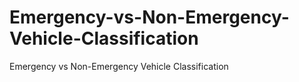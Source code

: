 # Emergency-vs-Non-Emergency-Vehicle-Classification
Emergency vs Non-Emergency Vehicle Classification
